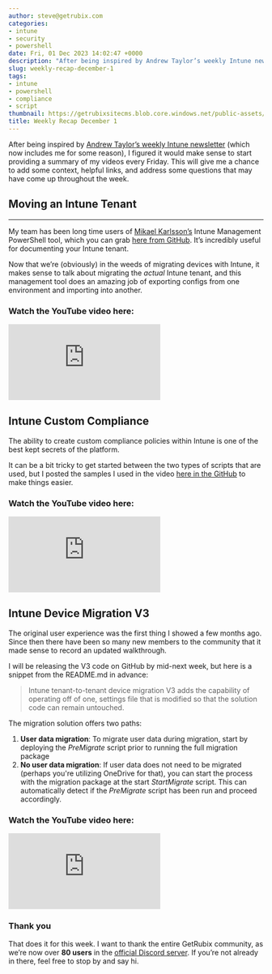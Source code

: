 ```yaml
---
author: steve@getrubix.com
categories:
- intune
- security
- powershell
date: Fri, 01 Dec 2023 14:02:47 +0000
description: "After being inspired by Andrew Taylor’s weekly Intune newsletter (which now includes me for some reason), I figured it would make sense to start providing a summary of my videos every Friday. This will give me a chance to add some context, helpful links, and address some questions that may have come up throughout the week."
slug: weekly-recap-december-1
tags:
- intune
- powershell
- compliance
- script
thumbnail: https://getrubixsitecms.blob.core.windows.net/public-assets/content/v1/thumbnails/weekly-recap-december-1_thumbnail.jpg
title: Weekly Recap December 1
---
```


After being inspired by [Andrew Taylor’s weekly Intune newsletter](https://andrewstaylor.com/2023/12/01/intune-newsletter-1st-december-2023/) (which now includes me for some reason), I figured it would make sense to start providing a summary of my videos every Friday. This will give me a chance to add some context, helpful links, and address some questions that may have come up throughout the week.

## Moving an Intune Tenant
---

My team has been long time users of [Mikael Karlsson’s](https://www.linkedin.com/in/mikael-karlsson-66154326/) Intune Management PowerShell tool, which you can grab [here from GitHub](https://github.com/Micke-K/IntuneManagement). It’s incredibly useful for documenting your Intune tenant.

Now that we’re (obviously) in the weeds of migrating devices with Intune, it makes sense to talk about migrating the _actual_ Intune tenant, and this management tool does an amazing job of exporting configs from one environment and importing into another.

### Watch the YouTube video here:

<div class="iframe-wrapper">
  <iframe src="https://www.youtube.com/embed/b15-Vy8TS6E?start=2feature=oembed" title="YouTube video player" frameborder="0" allowfullscreen></iframe>
</div>

Intune Custom Compliance
------------------------

The ability to create custom compliance policies within Intune is one of the best kept secrets of the platform.

It can be a bit tricky to get started between the two types of scripts that are used, but I posted the samples I used in the video [here in the GitHub](https://github.com/stevecapacity/IntunePowershell) to make things easier.

### Watch the YouTube video here:

<div class="iframe-wrapper">
  <iframe src="https://www.youtube.com/embed/uyu-TZBtE2M?feature=oembed" title="YouTube video player" frameborder="0" allowfullscreen></iframe>
</div>

Intune Device Migration V3
--------------------------

The original user experience was the first thing I showed a few months ago. Since then there have been so many new members to the community that it made sense to record an updated walkthrough.

I will be releasing the V3 code on GitHub by mid-next week, but here is a snippet from the README.md in advance:

> Intune tenant-to-tenant device migration V3 adds the capability of operating off of one, settings file that is modified so that the solution code can remain untouched.

The migration solution offers two paths:
 
1. **User data migration**: To migrate user data during migration, start by deploying the _PreMigrate_ script prior to running the full migration package
2. **No user data migration**: If user data does not need to be migrated (perhaps you're utilizing OneDrive for that), you can start the process with the migration package at the start _StartMigrate_ script. This can automatically detect if the _PreMigrate_ script has been run and proceed accordingly.

### Watch the YouTube video here:

<div class="iframe-wrapper">
  <iframe src="https://www.youtube.com/embed/LiHj0k5WExQ?start=241feature=oembed" title="YouTube video player" frameborder="0" allowfullscreen></iframe>
</div>

### Thank you

That does it for this week. I want to thank the entire GetRubix community, as we’re now over **80 users** in the [official Discord server](https://discord.gg/getrubix). If you’re not already in there, feel free to stop by and say hi.
